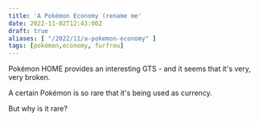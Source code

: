 ```yaml
---
title: 'A Pokémon Economy (rename me'
date: 2022-11-02T12:43:00Z
draft: true
aliases: [ "/2022/11/a-pokemon-economy" ]
tags: [pokémon,economy, furfrou]
---
```


Pokémon HOME provides an interesting GTS - and it seems that it's very, very broken.

A certain Pokémon is so rare that it's being used as currency.

But why is it rare?

